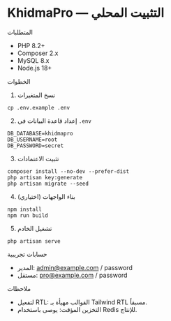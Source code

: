 # KhidmaPro — التثبيت المحلي

المتطلبات
- PHP 8.2+
- Composer 2.x
- MySQL 8.x
- Node.js 18+

الخطوات
1) نسخ المتغيرات
```
cp .env.example .env
```
2) إعداد قاعدة البيانات في `.env`
```
DB_DATABASE=khidmapro
DB_USERNAME=root
DB_PASSWORD=secret
```
3) تثبيت الاعتمادات
```
composer install --no-dev --prefer-dist
php artisan key:generate
php artisan migrate --seed
```
4) بناء الواجهات (اختياري)
```
npm install
npm run build
```
5) تشغيل الخادم
```
php artisan serve
```

حسابات تجريبية
- المدير: admin@example.com / password
- مستقل: pro@example.com / password

ملاحظات
- لتفعيل RTL: القوالب مهيأة بـ Tailwind RTL مسبقاً.
- التخزين المؤقت: يوصى باستخدام Redis للإنتاج.

